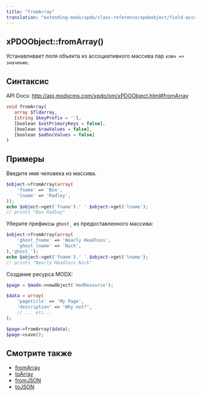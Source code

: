 ```yaml
---
title: "fromArray"
translation: "extending-modx/xpdo/class-reference/xpdoobject/field-accessors/fromarray"
---
```


## xPDOObject::fromArray()

Устанавливает поля объекта из ассоциативного массива пар `ключ => значение`.

## Синтаксис

API Docs: <http://api.modxcms.com/xpdo/om/xPDOObject.html#fromArray>

```php
void fromArray(
   array $fldarray,
   [string $keyPrefix = ''],
   [boolean $setPrimaryKeys = false],
   [boolean $rawValues = false],
   [boolean $adhocValues = false]
)
```

## Примеры

Введите имя человека из массива.

```php
$object->fromArray(array(
    'fname' => 'Boo',
    'lname' => 'Radley',
));
echo $object->get('fname').' '.$object->get('lname');
// prints "Boo Radley"
```

Уберите префиксы `ghost_` из предоставленного массива:

```php
$object->fromArray(array(
    'ghost_fname' => 'Nearly Headless',
    'ghost_lname' => 'Nick',
),'ghost_');
echo $object->get('fname').' '.$object->get('lname');
// prints "Nearly Headless Nick"
```

Создание ресурса MODX:

```php
$page = $modx->newObject('modResource');

$data = array(
    'pagetitle' => 'My Page',
    'description' => 'Why not?',
    // ... etc...
);

$page->fromArray($data);
$page->save();
```

## Смотрите также

-   [fromArray](extending-modx/xpdo/class-reference/xpdoobject/field-accessors/fromarray "fromArray")
-   [toArray](extending-modx/xpdo/class-reference/xpdoobject/field-accessors/toarray "toArray")
-   [fromJSON](extending-modx/xpdo/class-reference/xpdoobject/field-accessors/fromjson "fromJSON")
-   [toJSON](extending-modx/xpdo/class-reference/xpdoobject/field-accessors/tojson "toJSON")
